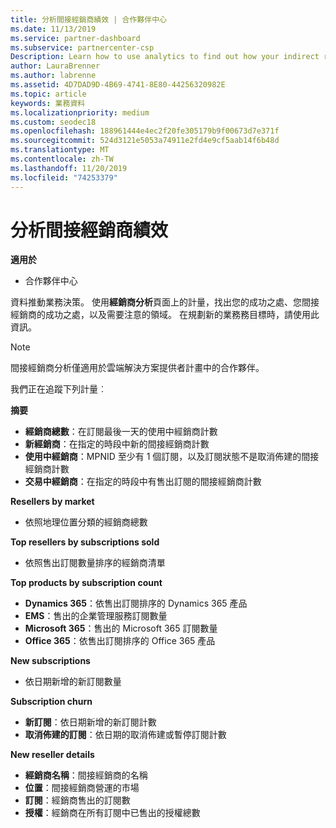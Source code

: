 ```yaml
---
title: 分析間接經銷商績效 | 合作夥伴中心
ms.date: 11/13/2019
ms.service: partner-dashboard
ms.subservice: partnercenter-csp
Description: Learn how to use analytics to find out how your indirect resellers are doing, both their successes and areas that may need more attention.
author: LauraBrenner
ms.author: labrenne
ms.assetid: 4D7DAD9D-4B69-4741-8E80-44256320982E
ms.topic: article
keywords: 業務資料
ms.localizationpriority: medium
ms.custom: seodec18
ms.openlocfilehash: 188961444e4ec2f20fe305179b9f00673d7e371f
ms.sourcegitcommit: 524d3121e5053a74911e2fd4e9cf5aab14f6b48d
ms.translationtype: MT
ms.contentlocale: zh-TW
ms.lasthandoff: 11/20/2019
ms.locfileid: "74253379"
---
```

# <a name="analyze-indirect-resellers-performance"></a>分析間接經銷商績效 

**適用於**

- 合作夥伴中心

資料推動業務決策。 使用**經銷商分析**頁面上的計量，找出您的成功之處、您間接經銷商的成功之處，以及需要注意的領域。 在規劃新的業務務目標時，請使用此資訊。

> [!NOTE]
> 間接經銷商分析僅適用於雲端解決方案提供者計畫中的合作夥伴。

我們正在追蹤下列計量︰

**摘要**  
 - **經銷商總數**：在訂閱最後一天的使用中經銷商計數  
 - **新經銷商**：在指定的時段中新的間接經銷商計數  
 - **使用中經銷商**：MPNID 至少有 1 個訂閱，以及訂閱狀態不是取消佈建的間接經銷商計數  
 - **交易中經銷商**：在指定的時段中有售出訂閱的間接經銷商計數  

**Resellers by market**  
 - 依照地理位置分類的經銷商總數  

**Top resellers by subscriptions sold**
 - 依照售出訂閱數量排序的經銷商清單  

**Top products by subscription count**  
 - **Dynamics 365**：依售出訂閱排序的 Dynamics 365 產品  
 - **EMS**：售出的企業管理服務訂閱數量  
 - **Microsoft 365**：售出的 Microsoft 365 訂閱數量  
 - **Office 365**：依售出訂閱排序的 Office 365 產品  

**New subscriptions**  
 - 依日期新增的新訂閱數量  

**Subscription churn**  
 - **新訂閱**：依日期新增的新訂閱計數  
 - **取消佈建的訂閱**：依日期的取消佈建或暫停訂閱計數  

**New reseller details**  
 - **經銷商名稱**：間接經銷商的名稱  
 - **位置**：間接經銷商營運的市場  
 - **訂閱**：經銷商售出的訂閱數  
 - **授權**：經銷商在所有訂閱中已售出的授權總數  
  
  